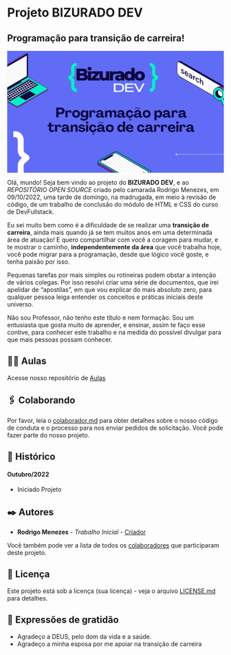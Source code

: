 # Projeto BIZURADO DEV
## Programação para transição de carreira!
<img align="center" src="https://github.com/rodrusantu-dev/Bizurado-Dev/blob/main/imagens/projeto/capa2.svg">

 
Olá, mundo! 
Seja bem vindo ao projeto do  **BIZURADO DEV**, e ao *REPOSITÓRIO OPEN SOURCE* criado pelo camarada Rodrigo Menezes, em 09/10/2022, uma tarde de domingo, na madrugada, em meio à revisão de código, de um trabalho de conclusão do módulo de HTML e CSS do curso de DevFullstack.

Eu sei muito bem como é a dificuldade de se realizar uma **transição de carreira**, ainda mais quando já se tem muitos anos em uma determinada área de atuação! E quero compartilhar com você a coragem para mudar, e te mostrar o caminho, **independentemente da área** que você trabalha hoje, você pode migrar para a programação, desde que lógico você goste, e tenha paixão por isso.

Pequenas tarefas por mais simples ou rotineiras podem obstar a intenção de vários colegas. Por isso resolvi criar uma série de documentos, que irei apelidar de “apostilas”, em que vou explicar do mais absoluto zero, para qualquer pessoa leiga entender os conceitos e práticas iniciais deste universo.

Não sou Professor, não tenho este título e nem formação. Sou um entusiasta que gosta muito de aprender, e ensinar, assim te faço esse contive, para conhecer este trabalho e na medida do possível divulgar para que mais pessoas possam conhecer.

## 👨‍💻 Aulas 

Acesse nosso repositório de [Aulas](https://github.com/rodrusantu-dev/Bizurado-Dev/blob/main/aulas.md)

## 🖇️ Colaborando

Por favor, leia o [colaborador.md](https://github.com/rodrusantu-dev/Bizurado-Dev/blob/main/colaborador.md) para obter detalhes sobre o nosso código de conduta e o processo para nos enviar pedidos de solicitação. Você pode fazer parte do nosso projeto.

## 📌 Histórico

#### Outubro/2022
* Iniciado Projeto

## ✒️ Autores

* **Rodrigo Menezes** - *Trabalho Inicial* - [Criador](https://github.com/rodrusantu-dev)

Você também pode ver a lista de todos os [colaboradores](https://github.com/rodrusantu-dev/Bizurado-Dev/blob/main/colaborador.md) que participaram deste projeto.

## 📄 Licença

Este projeto está sob a licença (sua licença) - veja o arquivo [LICENSE.md](https://github.com/rodrusantu-dev/Bizurado-Dev/blob/main/LICENSE) para detalhes.

## 🎁 Expressões de gratidão

* Agradeço a DEUS, pelo dom da vida e a saúde.
* Agradeço a minha esposa por me apoiar na transição de carreira
